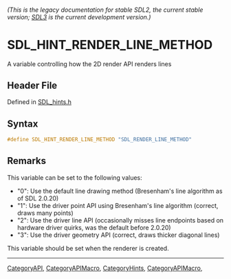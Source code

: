 ###### (This is the legacy documentation for stable SDL2, the current stable version; [SDL3](https://wiki.libsdl.org/SDL3/) is the current development version.)
# SDL_HINT_RENDER_LINE_METHOD

A variable controlling how the 2D render API renders lines

## Header File

Defined in [SDL_hints.h](https://github.com/libsdl-org/SDL/blob/SDL2/include/SDL_hints.h)

## Syntax

```c
#define SDL_HINT_RENDER_LINE_METHOD "SDL_RENDER_LINE_METHOD"
```

## Remarks

This variable can be set to the following values:

- "0": Use the default line drawing method (Bresenham's line algorithm as
  of SDL 2.0.20)
- "1": Use the driver point API using Bresenham's line algorithm (correct,
  draws many points)
- "2": Use the driver line API (occasionally misses line endpoints based on
  hardware driver quirks, was the default before 2.0.20)
- "3": Use the driver geometry API (correct, draws thicker diagonal lines)

This variable should be set when the renderer is created.

----
[CategoryAPI](CategoryAPI), [CategoryAPIMacro](CategoryAPIMacro), [CategoryHints](CategoryHints), [CategoryAPIMacro](CategoryAPIMacro), 

